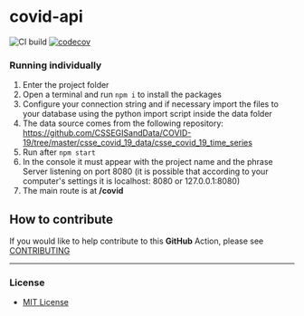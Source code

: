 # covid-api

![CI build](https://github.com/jhomarolo/covid-api/workflows/CI%20build/badge.svg)  [![codecov](https://codecov.io/gh/jhomarolo/covid-api/branch/master/graph/badge.svg)](https://codecov.io/gh/jhomarolo/covid-api)

### Running individually

1. Enter the project folder
2. Open a terminal and run `npm i` to install the packages
3. Configure your connection string and if necessary import the files to your database using the python import script inside the data folder
4. The data source comes from the following repository: https://github.com/CSSEGISandData/COVID-19/tree/master/csse_covid_19_data/csse_covid_19_time_series
5. Run after `npm start`
6. In the console it must appear with the project name and the phrase Server listening on port 8080 (it is possible that according to your computer's settings it is localhost: 8080 or 127.0.0.1:8080)
7. The main route is at **/covid**


## How to contribute

If you would like to help contribute to this **GitHub** Action, please see [CONTRIBUTING](https://github.com/jhomarolo/covid-api/blob/master/.github/CONTRIBUTING.md)

---

### License

- [MIT License](https://github.com/github/super-linter/blob/master/LICENSE)